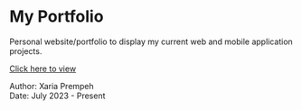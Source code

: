 # My Portfolio
Personal website/portfolio to display my current web and mobile application projects.  

[Click here to view](https://xariap.github.io/portfolio/)  

Author: Xaria Prempeh  
Date: July 2023 - Present
